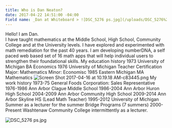 ```yaml
---
title: Who is Dan Neaton?
date: 2017-04-22 14:51:00 -04:00
Field name: _Dan at Whiteboard > ![DSC_5276 ps.jpg](/uploads/DSC_5276%20ps.jpg)
---
```


Hello! I am Dan.     
I have taught mathematics at the Middle School, High School, Community College and at the University levels.
I have explored and experimented with math remediation for the past 40 years. I am developing numberDNA, a self paced
web based set of 16 math apps that will help individual users to strengthen their foundational skills. 
My education history
1973  University of Michigan BA Economics
1976  University of Michigan Teacher Certification
      Major: Mathematics   Minor: Economisc
1985  Eastern Michigan MA Mathematics
![Screen Shot 2017-04-16 at 10.19.18 AM-c83445.png](/uploads/Screen%20Shot%202017-04-16%20at%2010.19.18%20AM-c83445.png)
My work history
1973-75 General Foods Corporation: Sales Representative
1976-1986 Ann Arbor Clague Middle School
1986-2004 Ann Arbor Huron High School
2004-2009 Ann Arbor Community High School
2009-2014 Ann Arbor Skyline HS (Lead Math Teacher)
1995-2012 University of Michigan Summer as a lecturer
           for the summer Bridge Programs (7 summers)
2000-Present  Washtenaw Community College intermittently as 
              a lecturer. 
    
![DSC_5276 ps.jpg](/uploads/DSC_5276%20ps.jpg)


            


          